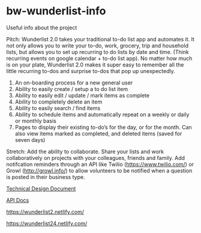 # bw-wunderlist-info
Useful info about the project

Pitch: Wunderlist 2.0 takes your traditional to-do list app and automates it. It not only allows you to write your to-do, work, grocery, trip and household lists, but allows you to set up recurring to do lists by date and time. (Think recurring events on google calendar + to-do list app).  No matter how much is on your plate, Wunderlist 2.0 makes it super easy to remember all the little recurring to-dos and surprise to-dos that pop up unexpectedly.  

1. An on-boarding process for a new general user 
3. Ability to easily create / setup a to do list item
4. Ability to easily edit / update / mark items as complete
5. Ability to completely delete an item
6. Ability to easily search / find items
7. Ability to schedule items and automatically repeat on a weekly or daily or monthly basis
8. Pages to display their existing to-do’s for the day, or for the month. Can also view items marked as completed, and deleted items (saved for seven days) 

Stretch: Add the ability to collaborate. Share your lists and work collaboratively on projects with your colleagues, friends and family.  Add notifcation reminders through an API like Twilio (https://www.twilio.com/) or Growl (http://growl.info/) to allow volunteers to be notified when a question is posted in their business type.


[Technical Design Document](https://docs.google.com/document/d/18CiDLHLYOMZs0B5AVOY6zlAXGbkl250a2WqFEgp3_Y0/edit?usp=sharing)

[API Docs](https://www.notion.so/relayma/Docs-d045305aeb35483a9f4f461b5359af89)

https://wunderlist2.netlify.com/

https://wunderlist24.netlify.com/
